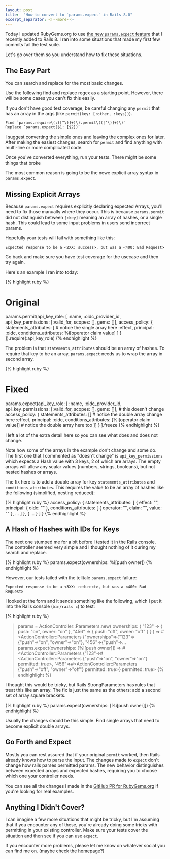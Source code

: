```yaml
---
layout: post
title:  "How to convert to `params.expect` in Rails 8.0"
excerpt_separator: <!--more-->
---
```


Today I updated RubyGems.org to use [the new `params.expect` feature](/2024/10/22/how-to-rails-params-expect.html) that I recently added to Rails 8. I ran into some situations that made my first few commits fail the test suite.

Let's go over them so you understand how to fix these situations.

<!--more-->

## The Easy Part

You can search and replace for the most basic changes.

Use the following find and replace regex as a starting point. However, there will be some cases you can't fix this easily.

If you don't have good test coverage, be careful changing any `permit` that has an array in the args (like `permit(key: [:other, :keys])`).

```
Find `params.require\(:([^\)]+)\).permit\(([^\)]+)\)`
Replace `params.expect($1: [$2])`
```

I suggest converting the simple ones and leaving the complex ones for later.
After making the easiest changes, search for `permit` and find anything with multi-line or more complicated code.

Once you've converted everything, run your tests. There might be some things that broke

The most common reason is going to be the newe explicit array syntax in `params.expect`.

## Missing Explicit Arrays

Because `params.expect` requires explicitly declaring expected Arrays, you'll need to fix those manually where they occur.
This is because `params.permit` did not distinguish between `[:key]` meaning an array of hashes, or a single hash.
This could lead to some input problems in users send incorrect params.

Hopefully your tests will fail with something like this:

```
Expected response to be a <2XX: success>, but was a <400: Bad Request>
```

Go back and make sure you have test coverage for the usecase and then try again.

Here's an example I ran into today:

{% highlight ruby %}
# Original
params.permit(api_key_role: [
  :name,
  :oidc_provider_id,
  api_key_permissions: [:valid_for, scopes: [], gems: []],
  access_policy: {
    statements_attributes: [ # notice the single array here
      :effect,
      principal: :oidc,
      conditions_attributes: %i[operator claim value]
    ]
  }
]).require(:api_key_role)
{% endhighlight %}

The problem is that `statements_attributes` should be an array of hashes.
To require that key to be an array, `params.expect` needs us to wrap the array in second array.

{% highlight ruby %}
# Fixed
params.expect(api_key_role: [
  :name,
  :oidc_provider_id,
  api_key_permissions: [:valid_for, scopes: [], gems: []], # this doesn't change
  access_policy: {
    statements_attributes: [[ # notice the double array change here
      :effect,
      principal: :oidc,
      conditions_attributes: [%i[operator claim value]] # notice the double array here too
    ]]
  }
].freeze
{% endhighlight %}

I left a lot of the extra detail here so you can see what does and does not change.

Note how some of the arrays in the example don't change and some do.
The first one that I commented as "doesn't change" is `api_key_permissions` which expects a Hash value with 3 keys, 2 of which are arrays. The empty arrays will allow any scalar values (numbers, strings, booleans), but not nested hashes or arrays.

The fix here is to add a double array for key `statements_attributes` and `conditions_attributes`.
This requires the value to be an array of hashes like the following (simplified, nesting reduced):

{% highlight ruby %}
access_policy: {
  statements_attributes: [
    { effect: "", principal: { oidc: "" }, conditions_attributes: [ { operator: "", claim: "", value: "" }, ... ] },
    { ... }
  ]
}
{% endhighlight %}

## A Hash of Hashes with IDs for Keys

The next one stumped me for a bit before I tested it in the Rails console.
The controller seemed very simple and I thought nothing of it during my search and replace.

{% highlight ruby %}
params.expect(ownerships: %i[push owner])
{% endhighlight %}

However, our tests failed with the telltale `params.expect` failure:

```
Expected response to be a <3XX: redirect>, but was a <400: Bad Request>
```

I looked at the form and it sends something like the following, which I put it into the Rails console (`bin/rails c`) to test:

{% highlight ruby %}
> params = ActionController::Parameters.new(
  ownerships: {
    "123" => { push: "on", owner: "on" },
    "456" => { push: "off", owner: "off" }
  }
)
=> #<ActionController::Parameters {"ownerships"=>{"123"=>{"push"=>"on", "owner"=>"on"}, "456"=>{"push"=>...
> params.expect(ownerships: [%i[push owner]])
=> #<ActionController::Parameters {"123"=>#<ActionController::Parameters {"push"=>"on", "owner"=>"on"} permitted: true>, "456"=>#<ActionController::Parameters {"push"=>"off", "owner"=>"off"} permitted: true>} permitted: true>
{% endhighlight %}

I thought this would be tricky, but Rails StrongParameters has rules that treat this like an array.
The fix is just the same as the others: add a second set of array square brackets.

{% highlight ruby %}
params.expect(ownerships: [%i[push owner]])
{% endhighlight %}

Usually the changes should be this simple. Find single arrays that need to become explicit double arrays.

## Go Forth and Expect

Mostly you can rest assured that if your original `permit` worked, then Rails already knows how to parse the input.
The changes made to `expect` don't change how rails parses permitted params.
The new behavior distinguishes between expected arrays and expected hashes, requiring you to choose which one your controller needs.

You can see all the changes I made in the [GitHub PR for RubyGems.org](https://github.com/rubygems/rubygems.org/pull/5357) if you're looking for real examples.

## Anything I Didn't Cover?

I can imagine a few more situations that might be tricky, but I'm assuming that if you encounter any of these, you're already doing some tricks with permitting in your existing controller. Make sure your tests cover the situation and then see if you can use `expect`.

If you encounter more problems, please let me know on whatever social you can find me on. (maybe check the [homepage](/)?)
